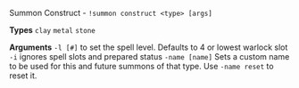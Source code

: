 Summon Construct - `!summon construct <type> [args]` 
 
**Types**
`clay`
`metal`
`stone`
 
**Arguments**
`-l [#]` to set the spell level. Defaults to 4 or lowest warlock slot
`-i` ignores spell slots and prepared status
`-name [name]` Sets a custom name to be used for this and future summons of that type. Use `-name reset` to reset it.
